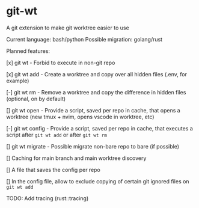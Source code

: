 # git-wt

A git extension to make git worktree easier to use

Current language: bash/python
Possible migration: golang/rust

Planned features:

[x] git wt - Forbid to execute in non-git repo

[x] git wt add - Create a worktree and copy over all hidden files (.env, for example)

[-] git wt rm - Remove a worktree and copy the difference in hidden files (optional, on by default)

[] git wt open - Provide a script, saved per repo in cache, that opens a worktree (new tmux + nvim, opens vscode in worktree, etc)

[-] git wt config - Provide a script, saved per repo in cache, that executes a script after `git wt add` or after `git wt rm`

[] git wt migrate - Possible migrate non-bare repo to bare (if possible)

[] Caching for main branch and main worktree discovery

[] A file that saves the config per repo

[] In the config file, allow to exclude copying of certain git ignored files on `git wt add`

TODO: Add tracing (rust::tracing)
